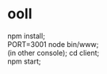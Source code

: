 # ooll

 npm install;   
 PORT=3001 node bin/www;   
 (in other console);
 cd client;   
 npm start;   
